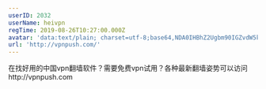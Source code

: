 ```yaml
---
userID: 2032
userName: heivpn
regTime: 2019-08-26T10:27:00.000Z
avatar: 'data:text/plain; charset=utf-8;base64,NDA0IHBhZ2Ugbm90IGZvdW5kCg=='
url: 'http://vpnpush.com/'
---
```


在找好用的中国vpn翻墙软件？需要免费vpn试用？各种最新翻墙姿势可以访问http://vpnpush.com
